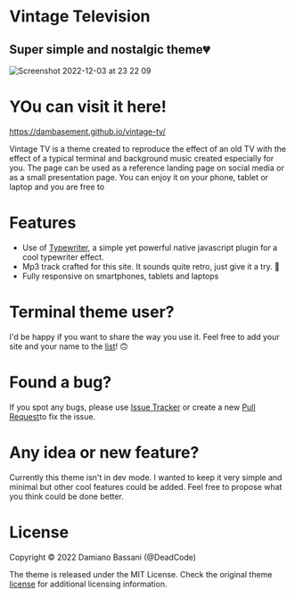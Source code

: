 # Vintage Television

## Super simple and nostalgic theme💔
![Screenshot 2022-12-03 at 23 22 09](https://user-images.githubusercontent.com/47954343/205464531-594526ed-e889-4b6e-99f7-fb66d144e548.png)

# YOu can visit it here!
https://dambasement.github.io/vintage-tv/

Vintage TV is a theme created to reproduce the effect of an old TV with the effect of a typical terminal and background music created especially for you.
The page can be used as a reference landing page on social media or as a small presentation page.
You can enjoy it on your phone, tablet or laptop and you are free to 

# Features
- Use of [Typewriter](https://safi.me.uk/typewriterjs/), a simple yet powerful native javascript plugin for a cool typewriter effect.
- Mp3 track crafted for this site. It sounds quite retro, just give it a try. 🎹
- Fully responsive on smartphones, tablets and laptops

# Terminal theme user?
I'd be happy if you want to share the way you use it. Feel free to add your site and your name to the [list](https://github.com/DamBasement/vintage-tv/users.md)! 🙃

# Found a bug?
If you spot any bugs, please use [Issue Tracker](https://github.com/DamBasement/vintage-tv/issues) or create a new [Pull Request](https://github.com/DamBasement/vintage-tv/pulls)to fix the issue.

# Any idea or new feature?
Currently this theme isn't in dev mode. I wanted to keep it very simple and minimal but other cool features could be added. Feel free to propose what you think could be done better. 

# License
Copyright © 2022 Damiano Bassani (@DeadCode)

The theme is released under the MIT License. Check the original theme [license](https://github.com/DamBasement/vintage-tv/LICENSE.md) for additional licensing information.
